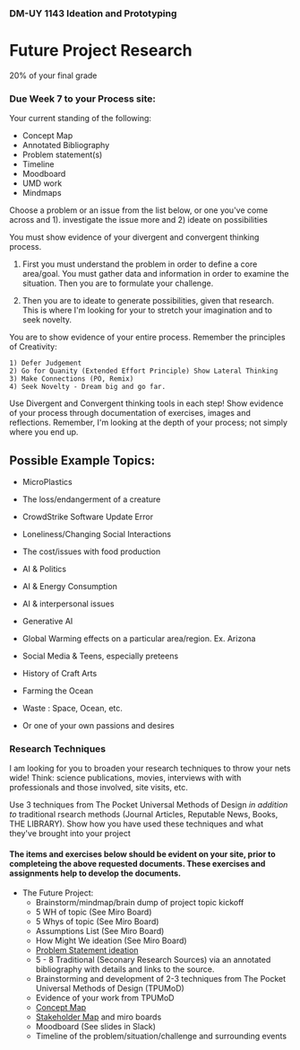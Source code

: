 ### DM-UY 1143 Ideation and Prototyping

# Future Project Research

20% of your final grade

### Due Week 7 to your Process site:

Your current standing of the following:
- Concept Map
- Annotated Bibliography
- Problem statement(s)
- Timeline
- Moodboard
- UMD work
- Mindmaps

Choose a problem or an issue from the list below, or one you've come across and 1). investigate the issue more and 2) ideate on possibilities

You must show evidence of your divergent and convergent thinking process.

1) First you must understand the problem in order to define a core area/goal. You must gather data and information in order to examine the situation. Then you are to formulate your challenge.

2) Then you are to ideate to generate possibilities, given that research. This is where I'm looking for your to stretch your imagination and to seek novelty.

You are to show evidence of your entire process. Remember the principles of Creativity:

	1) Defer Judgement
	2) Go for Quanity (Extended Effort Principle) Show Lateral Thinking
	3) Make Connections (PO, Remix)
	4) Seek Novelty - Dream big and go far.

Use Divergent and Convergent thinking tools in each step! Show evidence of your process through documentation of exercises, images and reflections. Remember, I'm looking at the depth of your process; not simply where you end up.


## Possible Example Topics:

- MicroPlastics

- The loss/endangerment of a creature

- CrowdStrike Software Update Error

- Loneliness/Changing Social Interactions

- The cost/issues with food production

- AI & Politics

- AI & Energy Consumption

- AI & interpersonal issues

- Generative AI

- Global Warming effects on a particular area/region. Ex. Arizona

- Social Media & Teens, especially preteens

- History of Craft Arts

- Farming the Ocean

- Waste : Space, Ocean, etc.

- Or one of your own passions and desires

### Research Techniques

I am looking for you to broaden your research techniques to throw your nets wide! Think: science publications, movies, interviews with with professionals and those involved, site visits, etc. 

Use 3 techniques from The Pocket Universal Methods of Design _in addition to_ traditional rsearch methods (Journal Articles, Reputable News, Books, THE LIBRARY). Show how you have used these techniques and what they've brought into your project



#### The items and exercises below should be evident on your site, prior to completeing the above requested documents. These exercises and assignments help to develop the documents.

* The Future Project:
	- Brainstorm/mindmap/brain dump of project topic kickoff
	- 5 WH of topic (See Miro Board)
	- 5 Whys of topic (See Miro Board)
	- Assumptions List (See Miro Board)
	- How Might We ideation (See Miro Board)
	- [Problem Statement ideation](ProblemStatements.md)
	- 5 - 8 Traditional (Seconary Research Sources) via an annotated bibliography with details and links to the source.
	- Brainstorming and development of 2-3 techniques from The Pocket Universal Methods of Design (TPUMoD)
	- Evidence of your work from TPUMoD
	- [Concept Map](ConceptMap.md)
	- [Stakeholder Map](StakeholderMaps.md) and miro boards
	- Moodboard (See slides in Slack)
	- Timeline of the problem/situation/challenge and surrounding events
	





